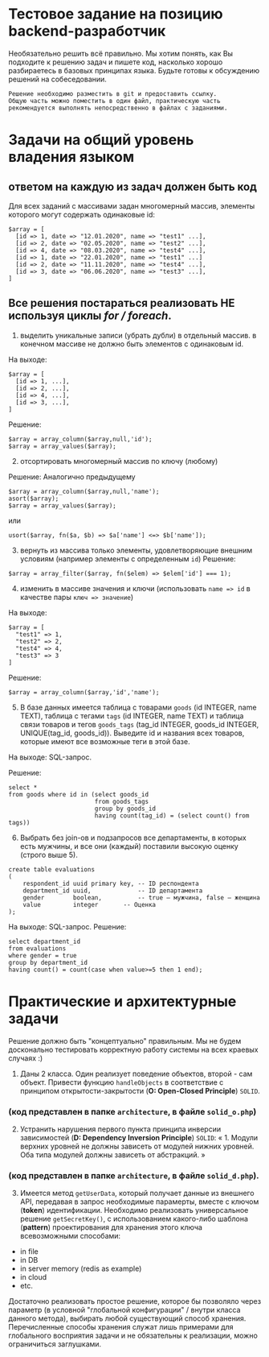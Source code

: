 # Тестовое задание на позицию backend-разработчик

Необязательно решить всё правильно. Мы хотим понять, как Вы подходите к решению задач и пишете код, насколько хорошо разбираетесь в базовых принципах языка. 
Будьте готовы к обсуждению решений на собеседовании.
```
Решение необходимо разместить в git и предоставить ссылку. 
Общую часть можно поместить в один файл, практическую часть рекомендуется выполнять непосредственно в файлах с заданиями.
```

# Задачи на общий уровень владения языком
## ответом на каждую из задач должен быть код

Для всех заданий с массивами задан многомерный массив, элементы которого могут содержать одинаковые id:
```
$array = [
  [id => 1, date => "12.01.2020", name => "test1" ...],
  [id => 2, date => "02.05.2020", name => "test2" ...],
  [id => 4, date => "08.03.2020", name => "test4" ...],
  [id => 1, date => "22.01.2020", name => "test1" ...]
  [id => 2, date => "11.11.2020", name => "test4" ...],
  [id => 3, date => "06.06.2020", name => "test3" ...],
]
```

## Все решения постараться реализовать **НЕ** используя циклы _for / foreach_.

1. выделить уникальные записи (убрать дубли) в отдельный массив. 
в конечном массиве не должно быть элементов с одинаковым id.

На выходе:
```
$array = [
  [id => 1, ...],
  [id => 2, ...],
  [id => 4, ...],
  [id => 3, ...],
]
```

Решение:
```
$array = array_column($array,null,'id');
$array = array_values($array);
```

2. отсортировать многомерный массив по ключу (любому)

Решение:
Аналогично предыдущему
```
$array = array_column($array,null,'name');
asort($array);
$array = array_values($array);
```
или
```
usort($array, fn($a, $b) => $a['name'] <=> $b['name']);
```
3. вернуть из массива только элементы, удовлетворяющие внешним условиям (например элементы с определенным `id`)
Решение:
```
$array = array_filter($array, fn($elem) => $elem['id'] === 1);
```

4. изменить в массиве значения и ключи (использовать `name => id` в качестве пары `ключ => значение`)

На выходе:
```
$array = [
  "test1" => 1,
  "test2" => 2,
  "test4" => 4,
  "test3" => 3
]
```
Решение:
```
$array = array_column($array,'id','name');
```

5. В базе данных имеется таблица с товарами `goods` (id INTEGER, name TEXT), 
таблица с тегами `tags` (id INTEGER, name TEXT) и таблица связи товаров и тегов 
`goods_tags` (tag_id INTEGER, goods_id INTEGER, UNIQUE(tag_id, goods_id)).
Выведите id и названия всех товаров, которые имеют все возможные теги в этой базе.

На выходе: SQL-запрос.

Решение:
```
select *
from goods where id in (select goods_id
                        from goods_tags
                        group by goods_id
                        having count(tag_id) = (select count() from tags))
```
6. Выбрать без join-ов и подзапросов все департаменты,
в которых есть мужчины, и все они (каждый) поставили высокую оценку (строго выше 5).
```
create table evaluations
(
    respondent_id uuid primary key, -- ID респондента
    department_id uuid,             -- ID департамента
    gender        boolean,          -- true — мужчина, false — женщина 
    value         integer	    -- Оценка
);
```
На выходе: SQL-запрос.
Решение:
```
select department_id
from evaluations
where gender = true
group by department_id
having count() = count(case when value>=5 then 1 end);
```

# Практические и архитектурные задачи
Решение должно быть "концептуально" правильным. Мы не будем досконально тестировать корректную работу системы на всех краевых случаях :)

1. Даны 2 класса. Один реализует поведение объектов, второй - сам объект.
Привести функцию `handleObjects` в соответствие с принципом открытости-закрытости (**O: Open-Closed Principle**) `SOLID`.
### (код представлен в папке `architecture`, в файле `solid_o.php`)

2. Устранить нарушения первого пункта принципа инверсии зависимостей (**D: Dependency Inversion Principle**) `SOLID`:
	« 1. Модули верхних уровней не должны зависеть от модулей нижних уровней. Оба типа модулей должны зависеть от абстракций. »
### (код представлен в папке `architecture`, в файле `solid_d.php`).

3. Имеется метод `getUserData`, который получает данные из внешнего API, передавая в запрос необходимые парамерты, вместе с ключом (**token**) идентификации.
Необходимо реализовать универсальное решение `getSecretKey()`, с использованием какого-либо шаблона (**pattern**) проектирования
для хранения этого ключа всевозможными способами: 
- in file
- in DB
- in server memоry (redis as example)
- in cloud 
- etc.

Достаточно реализовать простое решение, которое бы позволяло через параметр (в условной "глобальной конфигурации" / внутри класса данного метода), выбирать любой существующий способ хранения. 
Перечисленные способы хранения служат лишь примерами для глобального восприятия задачи и не обязательны к реализации, можно ограничиться заглушками.
